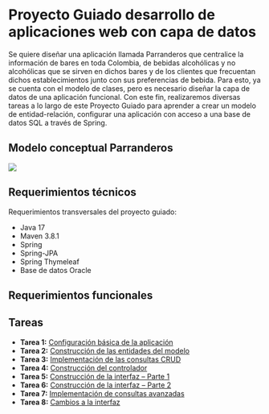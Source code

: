 # Proyecto Guiado desarrollo de aplicaciones web con capa de datos

Se quiere diseñar una aplicación llamada Parranderos que centralice la información de bares en toda Colombia, de bebidas alcohólicas y no alcohólicas que se sirven en dichos bares y de los clientes que frecuentan dichos establecimientos junto con sus preferencias de bebida.
Para esto, ya se cuenta con el modelo de clases, pero es necesario diseñar la capa de datos de una aplicación funcional.
Con este fin, realizaremos diversas tareas a lo largo de este Proyecto Guiado para aprender a crear un modelo de entidad-relación, configurar una aplicación con acceso a una base de datos SQL a través de Spring.


## Modelo conceptual Parranderos
![](https://github.com/DISC-isis2304-ST/Introduccion-a-SQL/blob/ff4e42e9c76930f18648177404b9a1601e38040c/modelos/parranderos_UML.png?raw=true)

## Requerimientos técnicos
Requerimientos transversales del proyecto guiado:
- Java 17
- Maven 3.8.1
- Spring 
- Spring-JPA
- Spring Thymeleaf
- Base de datos Oracle

## Requerimientos funcionales

## Tareas 
- **Tarea 1:** [Configuración básica de la aplicación](tareas/configuracion-basica-aplicacion.md)
- **Tarea 2:** [Construcción de las entidades del modelo](tareas/construccion-entidades-modelo.md)
- **Tarea 3:** [Implementación de las consultas CRUD](tareas/implementacion-consultas-CRUD.md)
- **Tarea 4:** [Construcción del controlador](tareas/construccion-de-controladores.md)
- **Tarea 5:** [Construcción de la interfaz – Parte 1](tareas/construccion-de-la-interfaz-parte1.md)
- **Tarea 6:** [Construcción de la interfaz – Parte 2](tareas/construccion-de-la-interfaz-parte2.md)
- **Tarea 7:** [Implementación de consultas avanzadas](tareas/implementacion-de-consultas-avanzadas.md)
- **Tarea 8:** [Cambios a la interfaz](tareas/cambios-a-la-interfaz.md)




